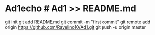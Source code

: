 # Ad1echo # Ad1 >> README.md
git init
git add README.md
git commit -m "first commit"
git remote add origin https://github.com/Ravelino10/Ad1.git
git push -u origin master
